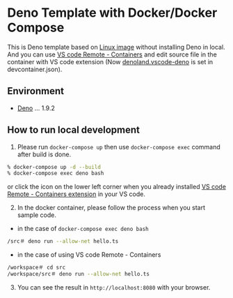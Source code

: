 # Deno Template with Docker/Docker Compose

This is Deno template based on [Linux image](https://hub.docker.com/r/hayd/deno) without installing Deno in local.  
And you can use [VS code Remote - Containers](https://code.visualstudio.com/docs/remote/containers) and edit source file in the container with VS code extension (Now [denoland.vscode-deno](https://marketplace.visualstudio.com/items?itemName=denoland.vscode-deno) is set in devcontainer.json).

## Environment

- [Deno](https://deno.land/) ... 1.9.2

## How to run local development

1. Please run `docker-compose up` then use `docker-compose exec` command after build is done.

```sh
% docker-compose up -d --build 
% docker-compose exec deno bash
```

or click the icon on the lower left corner when you already installed [VS code Remote - Containers extension](https://marketplace.visualstudio.com/items?itemName=ms-vscode-remote.remote-containers) in your VS code.

2. In the docker container, please follow the process when you start sample code.

- in the case of `docker-compose exec deno bash`

```sh
/src＃ deno run --allow-net hello.ts
```

- in the case of using VS code Remote - Containers

```sh
/workspace＃ cd src
/workspace/src＃ deno run --allow-net hello.ts
```

3. You can see the result in `http://localhost:8080` with your browser.